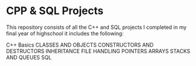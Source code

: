 # CPP & SQL Projects
This repository consists of all the C++ and SQL projects I completed in my final year of highschool
it includes the following:
  
C++ Basics
CLASSES AND OBJECTS
CONSTRUCTORS AND DESTRUCTORS
INHERITANCE
FILE HANDLING
POINTERS
ARRAYS
STACKS AND QUEUES
SQL
